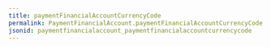 ```yaml
---
title: paymentFinancialAccountCurrencyCode
permalink: PaymentFinancialAccount.paymentFinancialAccountCurrencyCode.html
jsonid: paymentfinancialaccount_paymentfinancialaccountcurrencycode
---
```

